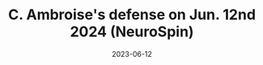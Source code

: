 ---
title: C. Ambroise's defense on Jun. 12nd 2024 (NeuroSpin)
desc:
ext_url: https://theses.fr/2024UPAST065
date: 2023-06-12
---